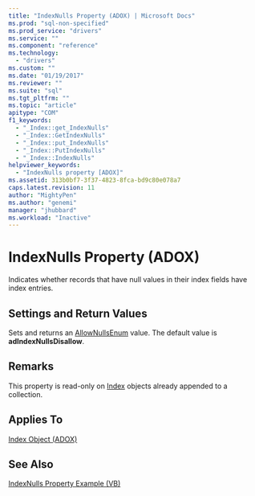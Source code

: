 ```yaml
---
title: "IndexNulls Property (ADOX) | Microsoft Docs"
ms.prod: "sql-non-specified"
ms.prod_service: "drivers"
ms.service: ""
ms.component: "reference"
ms.technology:
  - "drivers"
ms.custom: ""
ms.date: "01/19/2017"
ms.reviewer: ""
ms.suite: "sql"
ms.tgt_pltfrm: ""
ms.topic: "article"
apitype: "COM"
f1_keywords: 
  - "_Index::get_IndexNulls"
  - "_Index::GetIndexNulls"
  - "_Index::put_IndexNulls"
  - "_Index::PutIndexNulls"
  - "_Index::IndexNulls"
helpviewer_keywords: 
  - "IndexNulls property [ADOX]"
ms.assetid: 313b0bf7-3f37-4823-8fca-bd9c80e078a7
caps.latest.revision: 11
author: "MightyPen"
ms.author: "genemi"
manager: "jhubbard"
ms.workload: "Inactive"
---
```

# IndexNulls Property (ADOX)
Indicates whether records that have null values in their index fields have index entries.  
  
## Settings and Return Values  
 Sets and returns an [AllowNullsEnum](../../../ado/reference/adox-api/allownullsenum.md) value. The default value is **adIndexNullsDisallow**.  
  
## Remarks  
 This property is read-only on [Index](../../../ado/reference/adox-api/index-object-adox.md) objects already appended to a collection.  
  
## Applies To  
 [Index Object (ADOX)](../../../ado/reference/adox-api/index-object-adox.md)  
  
## See Also  
 [IndexNulls Property Example (VB)](../../../ado/reference/adox-api/indexnulls-property-example-vb.md)
